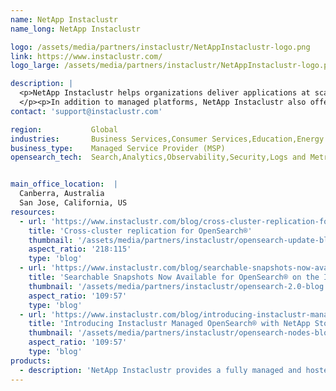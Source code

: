 ```yaml
---
name: NetApp Instaclustr
name_long: NetApp Instaclustr

logo: /assets/media/partners/instaclustr/NetAppInstaclustr-logo.png
link: https://www.instaclustr.com/
logo_large: /assets/media/partners/instaclustr/NetAppInstaclustr-logo.png

description: |
  <p>NetApp Instaclustr helps organizations deliver applications at scale by operating and supporting their data infrastructure through its SaaS platform for open source technologies, whether on-prem or in their cloud of choice.
  </p><p>In addition to managed platforms, NetApp Instaclustr also offers 24x7 support services, consulting and training for numerous open source technologies.</p>
contact: 'support@instaclustr.com'

region:           Global
industries:       Business Services,Consumer Services,Education,Energy and Utilities,Healthcare,Media and Entertainment,Public Sector,Non-Profit,Retail and e-Commerce,Software and Technology,Financial Services
business_type:    Managed Service Provider (MSP)
opensearch_tech:  Search,Analytics,Observability,Security,Logs and Metrics


main_office_location:  |
  Canberra, Australia
  San Jose, California, US
resources:
  - url: 'https://www.instaclustr.com/blog/cross-cluster-replication-for-opensearch/'
    title: 'Cross-cluster replication for OpenSearch®'
    thumbnail: '/assets/media/partners/instaclustr/opensearch-update-blog.png'
    aspect_ratio: '218∶115'
    type: 'blog'
  - url: 'https://www.instaclustr.com/blog/searchable-snapshots-now-available-for-opensearch-on-the-instaclustr-managed-platform/'
    title: 'Searchable Snapshots Now Available for OpenSearch® on the Instaclustr Managed Platform'
    thumbnail: '/assets/media/partners/instaclustr/opensearch-2.0-blog.png'
    aspect_ratio: '109∶57'
    type: 'blog'
  - url: 'https://www.instaclustr.com/blog/introducing-instaclustr-managed-opensearch-with-netapp-storagegrid/'
    title: 'Introducing Instaclustr Managed OpenSearch® with NetApp StorageGRID®'
    thumbnail: '/assets/media/partners/instaclustr/opensearch-nodes-blog.png'
    aspect_ratio: '109∶57'
    type: 'blog'
products:
  - description: 'NetApp Instaclustr provides a fully managed and hosted service for OpenSearch on your cloud provider of choice under the Apache 2.0 License.'
---
```

